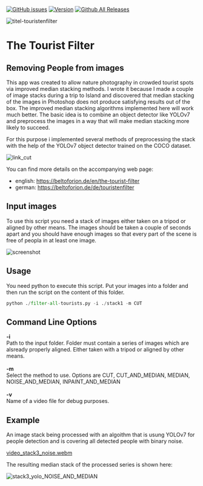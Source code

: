 [![GitHub issues](https://img.shields.io/github/issues/beltoforion/the-tourist-filter.svg?maxAge=360)](https://github.com/beltoforion/the-tourist-filter/issues)
[![Version](https://img.shields.io/github/release/beltoforion/the-tourist-filter.svg?maxAge=360)](https://github.com/beltoforion/the-tourist-filter/blob/master/CHANGELOG)
[![Github All Releases](https://img.shields.io/github/downloads/beltoforion/the-tourist-filter/total.svg)](https://github.com/beltoforion/the-tourist-filter/releases/tag/v1.1.0)

![titel-touristenfilter](https://user-images.githubusercontent.com/2202567/201741382-95196fa1-45ee-40a6-9748-07e513c77d85.jpg)

# The Tourist Filter

## Removing People from images

This app was created to allow nature photography in crowded tourist spots via improved median stacking methods. I wrote it because I made a couple of image stacks during a trip to Island and discovered that median stacking of the images in Photoshop does not produce satisfying results out of the box. The improved median stacking algorithms implemented here will work much better. The basic idea is to combine an object detector like YOLOv7 and preprocess the images in a way that will make median stacking more likely to succeed.

For this purpose i implemented several methods of preprocessing the stack with the help of the YOLOv7 object detector trained on the COCO dataset. 

![link_cut](https://user-images.githubusercontent.com/2202567/201495454-81ced94b-84b1-462d-9614-6beb505a72e1.jpg)

You can find more details on the accompanying web page:
* english: https://beltoforion.de/en/the-tourist-filter
* german:  https://beltoforion.de/de/touristenfilter

## Input images 

To use this script you need a stack of images either taken on a tripod or aligned by other means. The images should be taken a couple of seconds apart
and you should have enough images so that every part of the scene is free of peopla in at least one image.

![screenshot](https://user-images.githubusercontent.com/2202567/228079613-8cb2c70c-6b01-4260-9095-a833d162933a.jpg)

## Usage

You need python to execute this script. Put your images into a folder and then run the script on the content of this folder.

```python
python ./filter-all-tourists.py -i ./stack1 -m CUT
```

## Command Line Options

<b>-i</b><br/> Path to the input folder. Folder must contain a series of images which are alsready properly aligned. Either taken with a tripod or aligned by other means.
<br/><br/>
<b>-m</b><br/> Select the method to use. Options are CUT, CUT_AND_MEDIAN, MEDIAN, NOISE_AND_MEDIAN, INPAINT_AND_MEDIAN
<br/><br/>
<b>-v</b><br/> Name of a video file for debug purposes.

## Example

An image stack being processed with an algoithm that is usung YOLOv7 for people detection and is covering all detected people with binary noise.

[video_stack3_noise.webm](https://user-images.githubusercontent.com/2202567/201500754-80de06ca-9552-45a1-b1d6-4a4ec500ba29.webm)

The resulting median stack of the processed series is shown here:

![stack3_yolo_NOISE_AND_MEDIAN](https://user-images.githubusercontent.com/2202567/201500837-9a376880-a956-4d6d-8eae-61b465a6e735.jpg)

<!--
[video_stack5_cut.webm](https://user-images.githubusercontent.com/2202567/201433129-b832e448-03a4-4c5b-b831-2430dee2d31a.webm)
-->
